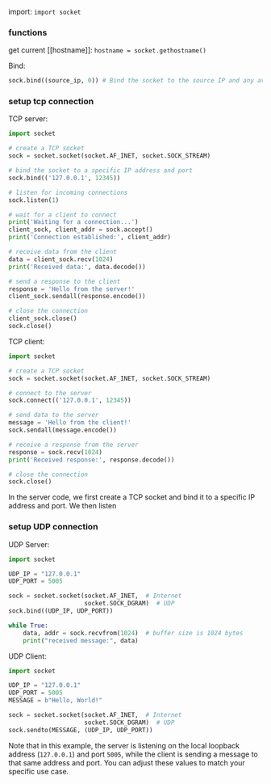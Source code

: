 import: `import socket`

### functions
get current [[hostname]]: `hostname = socket.gethostname()`

Bind:
```python
sock.bind((source_ip, 0)) # Bind the socket to the source IP and any available port
```
### setup tcp connection
TCP server:
```python
import socket

# create a TCP socket
sock = socket.socket(socket.AF_INET, socket.SOCK_STREAM)

# bind the socket to a specific IP address and port
sock.bind(('127.0.0.1', 12345))

# listen for incoming connections
sock.listen(1)

# wait for a client to connect
print('Waiting for a connection...')
client_sock, client_addr = sock.accept()
print('Connection established:', client_addr)

# receive data from the client
data = client_sock.recv(1024)
print('Received data:', data.decode())

# send a response to the client
response = 'Hello from the server!'
client_sock.sendall(response.encode())

# close the connection
client_sock.close()
sock.close()
```

TCP client:
```python
import socket

# create a TCP socket
sock = socket.socket(socket.AF_INET, socket.SOCK_STREAM)

# connect to the server
sock.connect(('127.0.0.1', 12345))

# send data to the server
message = 'Hello from the client!'
sock.sendall(message.encode())

# receive a response from the server
response = sock.recv(1024)
print('Received response:', response.decode())

# close the connection
sock.close()
```
In the server code, we first create a TCP socket and bind it to a specific IP address and port. We then listen

### setup UDP connection
UDP Server:
```python
import socket

UDP_IP = "127.0.0.1"
UDP_PORT = 5005

sock = socket.socket(socket.AF_INET,  # Internet
                     socket.SOCK_DGRAM)  # UDP
sock.bind((UDP_IP, UDP_PORT))

while True:
    data, addr = sock.recvfrom(1024)  # buffer size is 1024 bytes
    print("received message:", data)
```

UDP Client:
```python
import socket

UDP_IP = "127.0.0.1"
UDP_PORT = 5005
MESSAGE = b"Hello, World!"

sock = socket.socket(socket.AF_INET,  # Internet
                     socket.SOCK_DGRAM)  # UDP
sock.sendto(MESSAGE, (UDP_IP, UDP_PORT))
```
Note that in this example, the server is listening on the local loopback address (`127.0.0.1`) and port `5005`, while the client is sending a message to that same address and port. You can adjust these values to match your specific use case.


